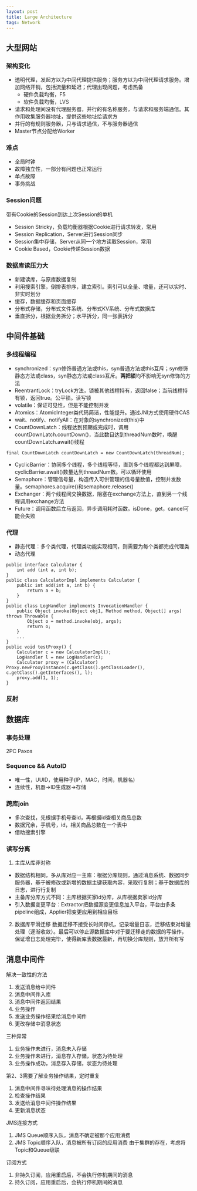 ```yaml
---
layout: post
title: Large Architecture
tags: Network
---
```

## 大型网站

### 架构变化
- 透明代理，发起方以为中间代理提供服务；服务方以为中间代理请求服务。增加网络开销，包括流量和延迟；代理出现问题，考虑热备
    - 硬件负载均衡，F5
    - 软件负载均衡，LVS
- 请求和处理间没有代理服务器，并行的有名称服务，与请求和服务端通信。其作用收集服务器地址，提供这些地址给请求方
- 并行的有规则服务器，只与请求通信，不与服务器通信
- Master节点分配给Worker

### 难点
- 全局时钟
- 故障独立性，一部分有问题也正常运行
- 单点故障
- 事务挑战

### Session问题

带有Cookie的Session到达上次Session的单机
- Session Stricky，负载均衡器根据Cookie进行请求转发，常用
- Session Replication，Server进行Session同步
- Session集中存储，Server从同一个地方读取Session，常用
- Cookie Based，Cookie传递Session数据

### 数据库读压力大
- 新建读库，与原库数据复制
- 利用搜索引擎，倒排表排序，建立索引。索引可以全量、增量，还可以实时、非实时划分
- 缓存，数据缓存和页面缓存
- 分布式存储，分布式文件系统、分布式KV系统、分布式数据库
- 垂直拆分，根据业务拆分；水平拆分，同一张表拆分

## 中间件基础

### 多线程编程
- synchronized：syn修饰普通方法或this，syn普通方法或this互斥；syn修饰静态方法或class，syn静态方法或class互斥。**两把锁**均不影响无syn修饰的方法
- ReentrantLock：tryLock方法，锁被其他线程持有，返回false；当前线程持有锁，返回true。公平锁。读写锁
- volatile：保证可见性，但是不能控制并发
- Atomics：AtomicInteger类代码简洁，性能提升。通过JNI方式使用硬件CAS
- wait、notify、notifyAll：在对象的synchronized(this)中
- CountDownLatch：线程达到预期或完成时，调用countDownLatch.countDown()，当此数目达到threadNum数时，唤醒countDownLatch.await()线程
```
final CountDownLatch countDownLatch = new CountDownLatch(threadNum);
```
- CyclicBarrier：协同多个线程，多个线程等待，直到多个线程都达到屏障，cyclicBarrier.await()数量达到threadNum数。可以循环使用
- Semaphore：管理信号量，构造传入可供管理的信号量数值，控制并发数量。semaphores.acquire()和semaphore.release()
- Exchanger：两个线程间交换数据，阻塞在exchange方法上，直到另一个线程调用exchange方法
- Future：调用函数后立马返回，异步调用耗时函数。isDone，get，cancel可能会失败

### 代理
- 静态代理：多个类代理，代理类功能实现相同，则需要为每个类都完成代理类
- 动态代理
```
public interface Calculator {
    int add (int a, int b);
}
public class CalculatorImpl implements Calculator {
    public int add(int a, int b) {
        return a + b;
    }
}
public class LogHandler implements InvocationHandler {
    public Object invoke(Object obj1, Method method, Object[] args) throws Throwable {
        Object o = method.invoke(obj, args);
        return o;
    }
    ...
}
public void testProxy() {
    Calculator c = new CalculatorImpl();
    LogHandler l = new LogHandler(c);
    Calculator proxy = (Calculator) Proxy.newProxyInstance(c.getClass().getClassLoader(), c.getClass().getInterfaces(), l);
    proxy.add(1, 1);
}
```
### 反射

## 数据库
### 事务处理
2PC
Paxos
### Sequence && AutoID
- 唯一性，UUID，使用种子(IP，MAC，时间，机器名)
- 连续性，机器->ID生成器->存储

### 跨库join
- 多次查找，先根据手机号查id，再根据id查相关商品总数
- 数据冗余，手机号，id，相关商品总数在一个表中
- 借助搜索引擎

### 读写分离
1. 主库从库非对称
- 数据结构相同，多从库对应一主库：根据分库规则，通过消息系统、数据同步服务器，基于被修改或新增的数据主键获取内容，采取行复制；基于数据库的日志，进行行复制
- 主备库分库方式不同：主库根据买家id分库，从库根据卖家id分库
- 引入数据变更平台：Extractor把数据源变更信息加入平台，平台由多条pipeline组成，Applier把变更应用到相应目标
2. 数据库平滑迁移
数据迁移不接受长时间停机，记录增量日志，迁移结束对增量处理（逐渐收敛）。最后可以停止源数据库中对于要迁移走的数据的写操作，保证增日志处理完毕，使得新库表数据最新，再切换分库规则，放开所有写

## 消息中间件
解决一致性的方法
1. 发送消息给中间件
2. 消息中间件入库
3. 消息中间件返回结果
4. 业务操作
5. 发送业务操作结果给消息中间件
6. 更改存储中消息状态

三种异常
1. 业务操作未进行，消息未入存储
2. 业务操作未进行，消息存入存储，状态为待处理
3. 业务操作成功，消息存入存储，状态为待处理

第2、3需要了解业务操作结果，定时重复
1. 消息中间件寻味待处理消息的操作结果
2. 检查操作结果
3. 发送给消息中间件操作结果
4. 更新消息状态

JMS连接方式
1. JMS Queue顺序入队，消息不确定被那个应用消费
2. JMS Topic顺序入队，消息被所有订阅的应用消费
由于集群的存在，考虑将Topic和Queue级联

订阅方式
1. 非持久订阅，应用重启后，不会执行停机期间的消息
2. 持久订阅，应用重启后，会执行停机期间的消息